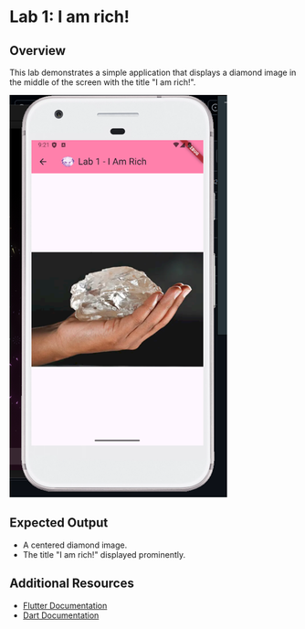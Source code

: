 # Lab 1: I am rich!

## Overview

This lab demonstrates a simple application that displays a diamond image in the middle of the screen with the title "I am rich!".

<p align="center"></p>
  <img src="lab1.png" alt="I am rich!">
</p>

## Expected Output

- A centered diamond image.
- The title "I am rich!" displayed prominently.

## Additional Resources

- [Flutter Documentation](https://flutter.dev/docs)
- [Dart Documentation](https://dart.dev/guides)
